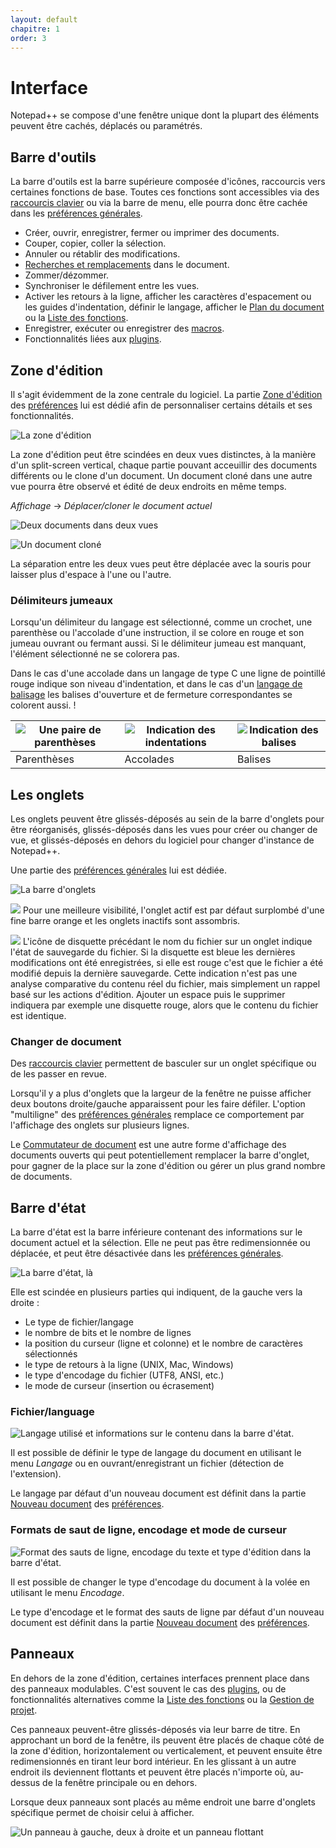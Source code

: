 ```yaml
---
layout: default
chapitre: 1
order: 3
---
```

# Interface

Notepad++ se compose d'une fenêtre unique dont la plupart des éléments peuvent être cachés, déplacés ou paramétrés.

## Barre d'outils

La barre d'outils est la barre supérieure composée d'icônes, raccourcis vers certaines fonctions de base. Toutes ces fonctions sont accessibles via des [raccourcis clavier](raccourcis-clavier.md) ou via la barre de menu, elle pourra donc être cachée dans les [préférences générales](préférences-générales.md).

- Créer, ouvrir, enregistrer, fermer ou imprimer des documents.
- Couper, copier, coller la sélection.
- Annuler ou rétablir des modifications.
- [Recherches et remplacements](recherches-et-remplacements.md) dans le document.
- Zommer/dézommer.
- Synchroniser le défilement entre les vues.
- Activer les retours à la ligne, afficher les caractères d'espacement ou les guides d'indentation, définir le langage, afficher le [Plan du document](plan-du-document.md) ou la [Liste des fonctions](liste-des-fontions.md).
- Enregistrer, exécuter ou enregistrer des [macros](macros.md).
- Fonctionnalités liées aux [plugins](plugins.md).

##  Zone d'édition

Il s'agit évidemment de la zone centrale du logiciel. La partie [Zone d'édition](préférences-zone-d'édition.md) des [préférences](préférences.md) lui est dédié afin de personnaliser certains détails et ses fonctionnalités.

![La zone d'édition](/assets/img/npp_zone_edition.png)

La zone d'édition peut être scindées en deux vues distinctes, à la manière d'un split-screen vertical, chaque partie pouvant acceuillir des documents différents ou le clone d'un document. Un document cloné dans une autre vue pourra être observé et édité de deux endroits en même temps.

*Affichage* -> *Déplacer/cloner le document actuel*

![Deux documents dans deux vues](/assets/img/npp_vues.png)

![Un document cloné](/assets/img/npp_vues_clone.png)

La séparation entre les deux vues peut être déplacée avec la souris pour laisser plus d'espace à l'une ou l'autre.

### Délimiteurs jumeaux

Lorsqu'un délimiteur du langage est sélectionné, comme un crochet, une parenthèse ou l'accolade d'une instruction, il se colore en rouge et son jumeau ouvrant ou fermant aussi. Si le délimiteur jumeau est manquant, l'élément sélectionné ne se colorera pas.

Dans le cas d'une accolade dans un langage de type C une ligne de pointillé rouge indique son niveau d'indentation, et dans le cas d'un [langage de balisage](https://fr.wikipedia.org/wiki/Langage_de_balisage) les balises d'ouverture et de fermeture correspondantes se colorent aussi.
!

|![Une paire de parenthèses](/assets/img/notepadpp_paireparentheses.png)|![Indication des indentations](/assets/img/notepadpp_paireaccolades.png)|![Indication des balises](/assets/img/notepadpp_pairebalises.png)
|--|--|--|
|Parenthèses|Accolades|Balises|

## Les onglets

Les onglets peuvent être glissés-déposés au sein de la barre d'onglets pour être réorganisés, glissés-déposés dans les vues pour créer ou changer de vue, et glissés-déposés en dehors du logiciel pour changer d'instance de Notepad++.

Une partie des [préférences générales](préférences-générales.md) lui est dédiée.

![La barre d'onglets](/assets/img/npp_barre_onglets.png)

![](/assets/img/notepadpp_ongletactif.png)
Pour une meilleure visibilité, l'onglet actif est par défaut surplombé d'une fine barre orange et les onglets inactifs sont assombris.

![](/assets/img/notepadpp_etatfichier.png)
L'icône de disquette précédant le nom du fichier sur un onglet indique l'état de sauvegarde du fichier. Si la disquette est bleue les dernières modifications ont été enregistrées, si elle est rouge c'est que le fichier a été modifié depuis la dernière sauvegarde. Cette indication n'est pas une analyse comparative du contenu réel du fichier, mais simplement un rappel basé sur les actions d'édition. Ajouter un espace puis le supprimer indiquera par exemple une disquette rouge, alors que le contenu du fichier est identique.

### Changer de document

Des [raccourcis clavier](raccourcis-clavier.md) permettent de basculer sur un onglet spécifique ou de les passer en revue.

Lorsqu'il y a plus d'onglets que la largeur de la fenêtre ne puisse afficher deux boutons droite/gauche apparaissent pour les faire défiler. L'option "multiligne" des [préférences générales](préférences-générales.md) remplace ce comportement par l'affichage des onglets sur plusieurs lignes.

Le [Commutateur de document](commutateur-de-document.md) est une autre forme d'affichage des documents ouverts qui peut potentiellement remplacer la barre d'onglet, pour gagner de la place sur la zone d'édition ou gérer un plus grand nombre de documents.

## Barre d'état

La barre d'état est la barre inférieure contenant des informations sur le document actuel et la sélection. Elle ne peut pas être redimensionnée ou déplacée, et peut être désactivée dans les [préférences générales](préférences-générales.md).

![La barre d'état, là](/assets/img/npp_barre_etat.png)

Elle est scindée en plusieurs parties qui indiquent, de la gauche vers la droite :

- Le type de fichier/langage
- le nombre de bits et le nombre de lignes
- la position du curseur (ligne et colonne) et le nombre de caractères sélectionnés
- le type de retours à la ligne (UNIX, Mac, Windows)
- le type d'encodage du fichier (UTF8, ANSI, etc.)
- le mode de curseur (insertion ou écrasement)

### Fichier/language

![Langage utilisé et informations sur le contenu dans la barre d'état.](/assets/img/notepadpp_bottombar1.png)

Il est possible de définir le type de langage du document en utilisant le menu *Langage* ou en ouvrant/enregistrant un fichier (détection de l'extension).

Le langage par défaut d'un nouveau document est définit dans la partie [Nouveau document](préférences-nouveau-document.md) des [préférences](préférences.md).

### Formats de saut de ligne, encodage et mode de curseur

![Format des sauts de ligne, encodage du texte et type d'édition dans la barre d'état.](/assets/img/notepadpp_bottombar3.png)

Il est possible de changer le type d'encodage du document à la volée en utilisant le menu *Encodage*.

Le type d'encodage et le format des sauts de ligne par défaut d'un nouveau document est définit dans la partie [Nouveau document](préférences-nouveau-document.md) des [préférences](préférences.md).

## Panneaux

En dehors de la zone d'édition, certaines interfaces prennent place dans des panneaux modulables. C'est souvent le cas des [plugins](plugins.md), ou de fonctionnalités alternatives comme la [Liste des fonctions](liste-des-fonctions.md) ou la [Gestion de projet](gestion-de-projet.md).

Ces panneaux peuvent-être glissés-déposés via leur barre de titre. En approchant un bord de la fenêtre, ils peuvent être placés de chaque côté de la zone d'édition, horizontalement ou verticalement, et peuvent ensuite être redimensionnés en tirant leur bord intérieur. En les glissant à un autre endroit ils deviennent flottants et peuvent être placés n'importe où, au-dessus de la fenêtre principale ou en dehors.

Lorsque deux panneaux sont placés au même endroit une barre d'onglets spécifique permet de choisir celui à afficher.

![Un panneau à gauche, deux à droite et un panneau flottant](/assets/img/npp_panels.png)
